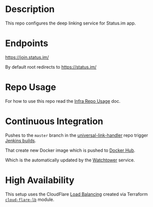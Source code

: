 # Description

This repo configures the deep linking service for Status.im app.

# Endpoints

https://join.status.im/

By default root redirects to https://status.im/

# Repo Usage

For how to use this repo read the [Infra Repo Usage](https://github.com/status-im/infra-docs/blob/master/articles/infra_repo_usage.md) doc.

# Continuous Integration

Pushes to the `master` branch in the [universal-link-handler](https://github.com/status-im/universal-links-handler) repo trigger [Jenkins builds](https://ci.status.im/job/website/job/join.status.im/).

That create new Docker image which is pushed to [Docker Hub](https://hub.docker.com/r/statusteam/universal-links-handler/).

Which is the automatically updated by the [Watchtower](https://github.com/v2tec/watchtower) service.

# High Availability

This setup uses the CloudFlare [Load Balancing](https://support.cloudflare.com/hc/en-us/articles/115000081911-Tutorial-How-to-Set-Up-Load-Balancing-Intelligent-Failover-on-Cloudflare) created via Terraform [`cloud-flare-lb`](modules/cloud-flare-lb) module.
